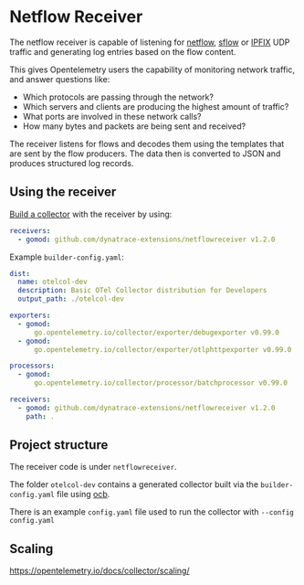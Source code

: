 # Netflow Receiver

The netflow receiver is capable of listening for [netflow](https://en.wikipedia.org/wiki/NetFlow), [sflow](https://en.wikipedia.org/wiki/SFlow) or [IPFIX](https://en.wikipedia.org/wiki/IP_Flow_Information_Export) UDP traffic and generating log entries based on the flow content.

This gives Opentelemetry users the capability of monitoring network traffic, and answer questions like:

* Which protocols are passing through the network?
* Which servers and clients are producing the highest amount of traffic?
* What ports are involved in these network calls?
* How many bytes and packets are being sent and received?

The receiver listens for flows and decodes them using the templates that are sent by the flow producers. The data then is converted to JSON and produces structured log records.

## Using the receiver

[Build a collector](https://opentelemetry.io/docs/collector/custom-collector/) with the receiver by using:

```yaml
receivers:
  - gomod: github.com/dynatrace-extensions/netflowreceiver v1.2.0
```

Example `builder-config.yaml`:

```yaml
dist:
  name: otelcol-dev
  description: Basic OTel Collector distribution for Developers
  output_path: ./otelcol-dev

exporters:
  - gomod:
      go.opentelemetry.io/collector/exporter/debugexporter v0.99.0
  - gomod:
      go.opentelemetry.io/collector/exporter/otlphttpexporter v0.99.0

processors:
  - gomod:
      go.opentelemetry.io/collector/processor/batchprocessor v0.99.0

receivers:
  - gomod: github.com/dynatrace-extensions/netflowreceiver v1.2.0
    path: .
```

## Project structure

The receiver code is under `netflowreceiver`.

The folder `otelcol-dev` contains a generated collector built via the `builder-config.yaml` file using [ocb](https://opentelemetry.io/docs/collector/custom-collector/).

There is an example `config.yaml` file used to run the collector with `--config config.yaml`


## Scaling

https://opentelemetry.io/docs/collector/scaling/


